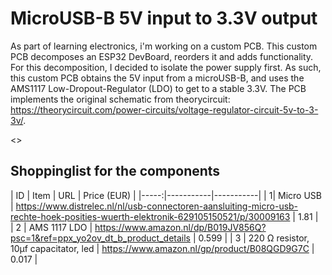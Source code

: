 # MicroUSB-B 5V input to 3.3V output
As part of learning electronics, i'm working on a custom PCB. This custom PCB decomposes an ESP32 DevBoard, reorders it and adds functionality. For this decomposition, I decided to isolate the power supply first.
As such, this custom PCB obtains the 5V input from a microUSB-B, and uses the AMS1117 Low-Dropout-Regulator (LDO) to get to a stable 3.3V. The PCB implements the original schematic from theorycircuit: https://theorycircuit.com/power-circuits/voltage-regulator-circuit-5v-to-3-3v/.

<<the Image>>

## Shoppinglist for the components

| ID | Item | URL | Price (EUR) |
|-----:|-----------|-----------|
|     1| Micro USB | https://www.distrelec.nl/nl/usb-connectoren-aansluiting-micro-usb-rechte-hoek-posities-wuerth-elektronik-629105150521/p/30009163 | 1.81 |    
| 2 | AMS 1117 LDO | https://www.amazon.nl/dp/B019JV856Q?psc=1&ref=ppx_yo2ov_dt_b_product_details | 0.599 |
| 3 | 220 &Omega; resistor, 10&mu;f capacitator, led | https://www.amazon.nl/gp/product/B08QGD9G7C | 0.017 |
